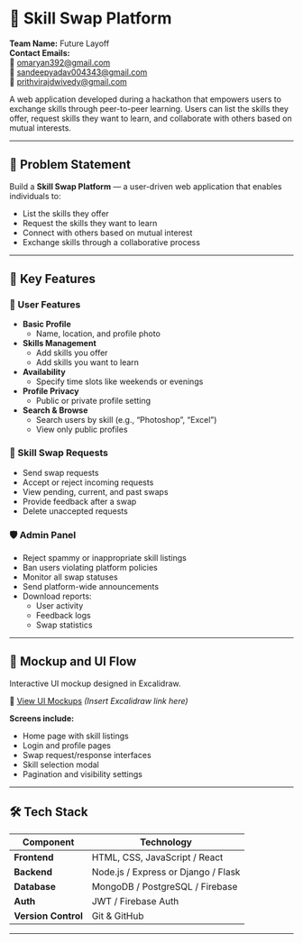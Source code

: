 # 🤝 Skill Swap Platform

**Team Name:** Future Layoff  
**Contact Emails:**  
📩 omaryan392@gmail.com  
📩 sandeepyadav004343@gmail.com  
📩 prithvirajdwivedy@gmail.com  

A web application developed during a hackathon that empowers users to exchange skills through peer-to-peer learning. Users can list the skills they offer, request skills they want to learn, and collaborate with others based on mutual interests.

---

## 🚀 Problem Statement

Build a **Skill Swap Platform** — a user-driven web application that enables individuals to:

- List the skills they offer
- Request the skills they want to learn
- Connect with others based on mutual interest
- Exchange skills through a collaborative process

---

## 🔑 Key Features

### 👤 User Features

- **Basic Profile**
  - Name, location, and profile photo
- **Skills Management**
  - Add skills you offer
  - Add skills you want to learn
- **Availability**
  - Specify time slots like weekends or evenings
- **Profile Privacy**
  - Public or private profile setting
- **Search & Browse**
  - Search users by skill (e.g., “Photoshop”, “Excel”)
  - View only public profiles

### 🔁 Skill Swap Requests

- Send swap requests
- Accept or reject incoming requests
- View pending, current, and past swaps
- Provide feedback after a swap
- Delete unaccepted requests

### 🛡️ Admin Panel

- Reject spammy or inappropriate skill listings
- Ban users violating platform policies
- Monitor all swap statuses
- Send platform-wide announcements
- Download reports:
  - User activity
  - Feedback logs
  - Swap statistics

---

## 🧩 Mockup and UI Flow

Interactive UI mockup designed in Excalidraw.

📎 [View UI Mockups](#) *(Insert Excalidraw link here)*

**Screens include:**

- Home page with skill listings
- Login and profile pages
- Swap request/response interfaces
- Skill selection modal
- Pagination and visibility settings

---

## 🛠 Tech Stack

| Component     | Technology               |
| ------------- | ------------------------ |
| **Frontend**  | HTML, CSS, JavaScript / React |
| **Backend**   | Node.js / Express or Django / Flask |
| **Database**  | MongoDB / PostgreSQL / Firebase |
| **Auth**      | JWT / Firebase Auth |
| **Version Control** | Git & GitHub |

---


